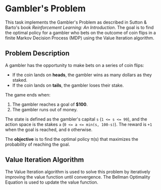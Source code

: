 # Gambler's Problem
This task implements the Gambler's Problem as described in Sutton & Barto's book *Reinforcement Learning: An Introduction*. The goal is to find the optimal policy for a gambler who bets on the outcome of coin flips in a finite Markov Decision Process (MDP) using the Value Iteration algorithm.

## Problem Description

A gambler has the opportunity to make bets on a series of coin flips:
- If the coin lands on **heads**, the gambler wins as many dollars as they staked.
- If the coin lands on **tails**, the gambler loses their stake.

The game ends when:
1. The gambler reaches a goal of **$100**.
2. The gambler runs out of money.

The state is defined as the gambler's capital `s` (`1 <= s <= 99`), and the action space is the stakes `a` (`0 <= a <= min(s, 100-s)`). The reward is `+1` when the goal is reached, and `0` otherwise.

The **objective** is to find the optimal policy π(s) that maximizes the probability of reaching the goal.

## Value Iteration Algorithm

The Value Iteration algorithm is used to solve this problem by iteratively improving the value function until convergence. The Bellman Optimality Equation is used to update the value function.